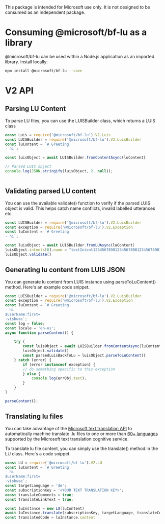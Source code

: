 
This package is intended for Microsoft use only. It is not designed to be consumed as an independent package.

# Consuming @microsoft/bf-lu as a library
@microsoft/bf-lu can be used within a Node.js application as an imported library. Install locally:

```bash
npm install @microsoft/bf-lu --save
```

# V2 API

## Parsing LU Content
To parse LU files, you can use the LUISBuilder class, which returns a LUIS class

```js
const Luis = require('@microsoft/bf-lu').V2.Luis
const LUISBuilder = require('@microsoft/bf-lu').V2.LuisBuilder
const luContent = `# Greeting
- hi`;

const luisObject = await LUISBuilder.fromContentAsync(luContent)

// Parsed LUIS object
console.log(JSON.stringify(luisObject, 2, null));
        
```

## Validating parsed LU content

You can use the available validate() function to verify if the parsed LUIS object is valid. This helps catch name conflicts, invalid labelled utterances etc. 

```js
const LUISBuilder = require('@microsoft/bf-lu').V2.LuisBuilder
const exception = require('@microsoft/bf-lu').V2.Exception
const luContent = `# Greeting
- hi`;

const luisObject = await LUISBuilder.fromLUAsync(luContent)
luisObject.intents[0].name = "testIntent123456789012345678901234567890123"
luisObject.validate()
```

## Generating lu content from LUIS JSON

You can generate lu content from LUIS instance using parseToLuContent() method. Here's an example code snippet. 

```js
const LUISBuilder = require('@microsoft/bf-lu').V2.LuisBuilder
const exception = require('@microsoft/bf-lu').V2.Exception
const luContent = `# Greeting
- hi
$userName:first=
-vishwac`;
const log = false;
const locale = 'en-us';
async function parseContent() {

    try {   
        const luisObject = await LUISBuilder.fromContentAsync(luContent)
        luisObject.validate()
        const parsedLuisBackToLu = luisObject.parseToLuContent()
    } catch (error) {
        if (error instanceof exception) {
        // do something specific to this exception
        } else {
            console.log(errObj.text);
        }
    }
}

parseContent();

```
## Translating lu files

You can take advantage of the [Microsoft text translation API](https://docs.microsoft.com/en-us/azure/cognitive-services/translator/) to automatically machine translate .lu files to one or more than [60+ languages](https://aka.ms/translate-langs) supported by the Microsoft text translation cognitive service.

To translate lu file content, you can simply use the translate() method in the LU class. Here's a code snippet.

```js
const LU = require('@microsoft/bf-lu').V2.LU
const luContent = `# Greeting
- hi
$userName:first=
-vishwac`;
const targetLanguage = 'de';
const subscriptionKey = '<YOUR TEXT TRANSLATION KEY>';
const translateComments = true;
const translateLinkText = true;

const luInstance = new LU(luContent)
await luInstance.translate(subscriptionKey, targetLanguage, translateComments, translateLinkText)
const translatedCode = luInstance.content

```
